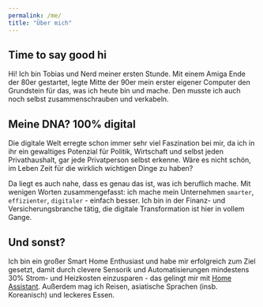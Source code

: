 ```yaml
---
permalink: /me/
title: "Über mich"
---
```


## Time to say good hi

Hi! Ich bin Tobias und Nerd meiner ersten Stunde. Mit einem Amiga Ende der 80er gestartet, legte Mitte der 90er mein erster eigener Computer den Grundstein für das, was ich heute bin und mache. Den musste ich auch noch selbst zusammenschrauben und verkabeln.

## Meine DNA? 100% digital

Die digitale Welt erregte schon immer sehr viel Faszination bei mir, da ich in ihr ein gewaltiges Potenzial für Politik, Wirtschaft und selbst jeden Privathaushalt, gar jede Privatperson selbst erkenne. Wäre es nicht schön, im Leben Zeit für die wirklich wichtigen Dinge zu haben?

Da liegt es auch nahe, dass es genau das ist, was ich beruflich mache. Mit wenigen Worten zusammengefasst: ich mache mein Unternehmen `smarter`, `effizienter`, `digitaler` - einfach besser. Ich bin in der Finanz- und Versicherungsbranche tätig, die digitale Transformation ist hier in vollem Gange.

## Und sonst?

Ich bin ein großer Smart Home Enthusiast und habe mir erfolgreich zum Ziel gesetzt, damit durch clevere Sensorik und Automatisierungen mindestens 30% Strom- und Heizkosten einzusparen - das gelingt mir mit [Home Assistant](https://www.home-assistant.io). Außerdem mag ich Reisen, asiatische Sprachen (insb. Koreanisch) und leckeres Essen.